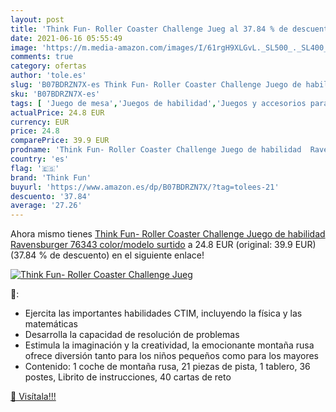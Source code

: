 ```yaml
---
layout: post
title: 'Think Fun- Roller Coaster Challenge Jueg al 37.84 % de descuento'
date: 2021-06-16 05:55:49
image: 'https://m.media-amazon.com/images/I/61rgH9XLGvL._SL500_._SL400_.jpg'
comments: true
category: ofertas
author: 'tole.es'
slug: 'B07BDRZN7X-es Think Fun- Roller Coaster Challenge Juego de habilidad...'
sku: 'B07BDRZN7X-es'
tags: [ 'Juego de mesa','Juegos de habilidad','Juegos y accesorios para juegos','Juguetes','Juguetes y juegos','ravensburger','think fun', ]
actualPrice: 24.8 EUR
currency: EUR
price: 24.8
comparePrice: 39.9 EUR
prodname: 'Think Fun- Roller Coaster Challenge Juego de habilidad  Ravensburger 76343    color/modelo surtido'
country: 'es'
flag: '🇪🇸'
brand: 'Think Fun'
buyurl: 'https://www.amazon.es/dp/B07BDRZN7X/?tag=tolees-21'
descuento: '37.84'
average: '27.26'
---
```


Ahora mismo tienes [Think Fun- Roller Coaster Challenge Juego de habilidad  Ravensburger 76343    color/modelo surtido](https://www.amazon.es/dp/B07BDRZN7X/?tag=tolees-21) a 24.8 EUR (original: 39.9 EUR) (37.84 %  de descuento) en el siguiente enlace!

[![Think Fun- Roller Coaster Challenge Jueg](https://m.media-amazon.com/images/I/61rgH9XLGvL._SL500_._SL400_.jpg)](https://www.amazon.es/dp/B07BDRZN7X/?tag=tolees-21)

🔎:

- Ejercita las importantes habilidades CTIM, incluyendo la física y las matemáticas
- Desarrolla la capacidad de resolución de problemas
- Estimula la imaginación y la creatividad, la emocionante montaña rusa ofrece diversión tanto para los niños pequeños como para los mayores
- Contenido: 1 coche de montaña rusa, 21 piezas de pista, 1 tablero, 36 postes, Librito de instrucciones, 40 cartas de reto

[🛒 Visítala!!!](https://www.amazon.es/dp/B07BDRZN7X/?tag=tolees-21)
